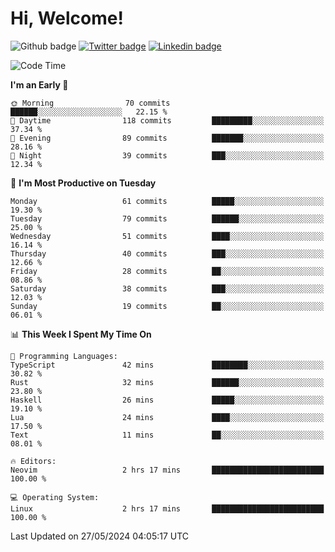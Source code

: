   # Hi, Welcome!
  ![Github badge](https://img.shields.io/github/followers/kraken-afk.svg?style=social&label=Follow&maxAge=2592000)
  [![Twitter badge](https://img.shields.io/badge/-Twitter-00acee?style=flat-square&logo=Twitter&logoColor=white)](https://twitter.com/trshppl)
  [![Linkedin badge](https://img.shields.io/badge/LinkedIn-0077B5?style=flat-square&logo=linkedin&logoColor=white)](https://www.linkedin.com/in/noveanrer)
<!--START_SECTION:waka-->
![Code Time](http://img.shields.io/badge/Code%20Time-223%20hrs%2039%20mins-blue)

**I'm an Early 🐤** 

```text
🌞 Morning                70 commits          ██████░░░░░░░░░░░░░░░░░░░   22.15 % 
🌆 Daytime                118 commits         █████████░░░░░░░░░░░░░░░░   37.34 % 
🌃 Evening                89 commits          ███████░░░░░░░░░░░░░░░░░░   28.16 % 
🌙 Night                  39 commits          ███░░░░░░░░░░░░░░░░░░░░░░   12.34 % 
```
📅 **I'm Most Productive on Tuesday** 

```text
Monday                   61 commits          █████░░░░░░░░░░░░░░░░░░░░   19.30 % 
Tuesday                  79 commits          ██████░░░░░░░░░░░░░░░░░░░   25.00 % 
Wednesday                51 commits          ████░░░░░░░░░░░░░░░░░░░░░   16.14 % 
Thursday                 40 commits          ███░░░░░░░░░░░░░░░░░░░░░░   12.66 % 
Friday                   28 commits          ██░░░░░░░░░░░░░░░░░░░░░░░   08.86 % 
Saturday                 38 commits          ███░░░░░░░░░░░░░░░░░░░░░░   12.03 % 
Sunday                   19 commits          ██░░░░░░░░░░░░░░░░░░░░░░░   06.01 % 
```


📊 **This Week I Spent My Time On** 

```text
💬 Programming Languages: 
TypeScript               42 mins             ████████░░░░░░░░░░░░░░░░░   30.82 % 
Rust                     32 mins             ██████░░░░░░░░░░░░░░░░░░░   23.80 % 
Haskell                  26 mins             █████░░░░░░░░░░░░░░░░░░░░   19.10 % 
Lua                      24 mins             ████░░░░░░░░░░░░░░░░░░░░░   17.50 % 
Text                     11 mins             ██░░░░░░░░░░░░░░░░░░░░░░░   08.01 % 

🔥 Editors: 
Neovim                   2 hrs 17 mins       █████████████████████████   100.00 % 

💻 Operating System: 
Linux                    2 hrs 17 mins       █████████████████████████   100.00 % 
```


 Last Updated on 27/05/2024 04:05:17 UTC
<!--END_SECTION:waka-->